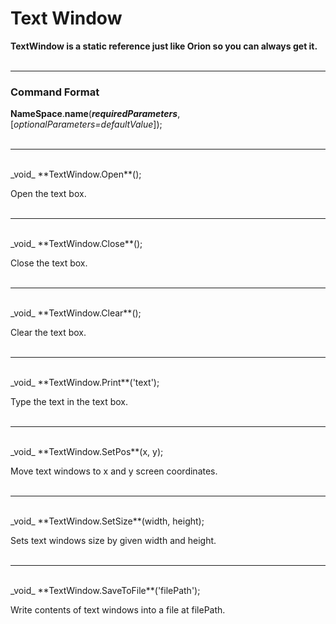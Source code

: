 # Text Window

**TextWindow is a static reference just like Orion so you can always get it.**
</br></br>
***
### Command Format

**NameSpace**.**name**(_**requiredParameters**_, [_optionalParameters=defaultValue_]);
</br></br>
***
</br>
_void_ **TextWindow.Open**();

Open the text box.
</br></br>
***
</br>
_void_ **TextWindow.Close**();

Close the text box.
</br></br>
***
</br>
_void_ **TextWindow.Clear**();

Clear the text box.
</br></br>
***
</br>
_void_ **TextWindow.Print**('text');

Type the text in the text box.
</br></br>
***
</br>
_void_ **TextWindow.SetPos**(x, y);

Move text windows to x and y screen coordinates.
</br></br>
***
</br>
_void_ **TextWindow.SetSize**(width, height);

Sets text windows size by given width and height.
</br></br>
***
</br>
_void_ **TextWindow.SaveToFile**('filePath');

Write contents of text windows into a file at filePath.
